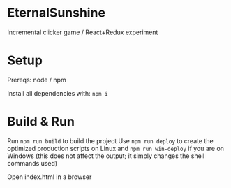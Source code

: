 # EternalSunshine
Incremental clicker game / React+Redux experiment

# Setup
Prereqs: node / npm

Install all dependencies with:
```npm i```

# Build & Run
Run ```npm run build``` to build the project
Use ```npm run deploy``` to create the optimized production scripts on Linux and ```npm run win-deploy``` if you are on Windows (this does not affect the output; it simply changes the shell commands used)

Open index.html in a browser